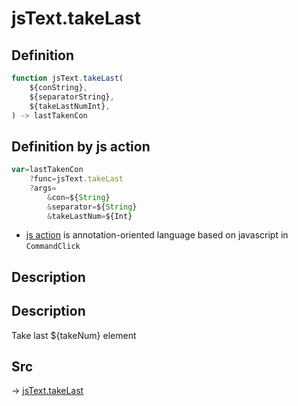 # jsText.takeLast

## Definition

```js.js
function jsText.takeLast(
	${conString},
	${separatorString},
	${takeLastNumInt},
) -> lastTakenCon
```


## Definition by js action

```js.js
var=lastTakenCon
	?func=jsText.takeLast
	?args=
		&con=${String}
		&separator=${String}
		&takeLastNum=${Int}
```

- [js action](#) is annotation-oriented language based on javascript in `CommandClick`

## Description

## Description

Take last ${takeNum} element


## Src

-> [jsText.takeLast](https://github.com/puutaro/CommandClick/blob/master/app/src/main/java/com/puutaro/commandclick/fragment_lib/terminal_fragment/js_interface/text/JsText.kt#L95)


